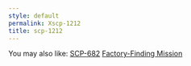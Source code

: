 ```yaml
---
style: default
permalink: Xscp-1212
title: scp-1212
---
```

You may also like:
[SCP-682](http://scp-wiki.net/scp-682)
[Factory-Finding Mission](http://scp-wiki.net/factory-finding-mission)